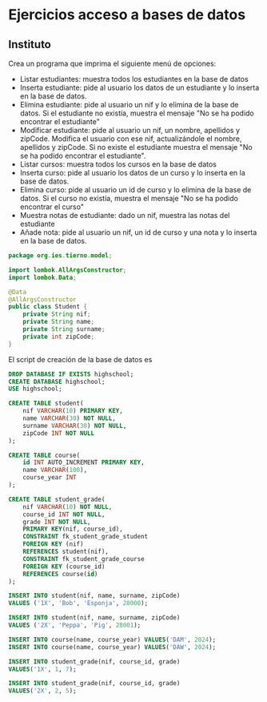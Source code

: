 # Ejercicios acceso a bases de datos

## Instituto

Crea un programa que imprima el siguiente menú de opciones:

* Listar estudiantes: muestra todos los estudiantes en la base de datos
* Inserta estudiante: pide al usuario los datos de un estudiante y lo inserta en la base de datos.
* Elimina estudiante: pide al usuario un nif y lo elimina de la base de datos. Si el estudiante no existía, muestra el mensaje "No se ha podido encontrar el estudiante"
* Modificar estudiante: pide al usuario un nif, un nombre, apellidos y zipCode. Modifica el usuario con ese nif, actualizándole el nombre, apellidos y zipCode. Si no existe el estudiante  muestra el mensaje "No se ha podido encontrar el estudiante".
* Listar cursos: muestra todos los cursos en la base de datos
* Inserta curso: pide al usuario los datos de un curso y lo inserta en la base de datos.
* Elimina curso: pide al usuario un id de curso y lo elimina de la base de datos. Si el curso no existía, muestra el mensaje "No se ha podido encontrar el curso"
* Muestra notas de estudiante: dado un nif, muestra las notas del estudiante
* Añade nota: pide al usuario un nif, un id de curso y una nota y lo inserta en la base de datos.

```java
package org.ies.tierno.model;

import lombok.AllArgsConstructor;
import lombok.Data;

@Data
@AllArgsConstructor
public class Student {
    private String nif;
    private String name;
    private String surname;
    private int zipCode;
}
```

El script de creación de la base de datos es

```sql
DROP DATABASE IF EXISTS highschool;
CREATE DATABASE highschool;
USE highschool;

CREATE TABLE student(
    nif VARCHAR(10) PRIMARY KEY,
    name VARCHAR(30) NOT NULL,
    surname VARCHAR(30) NOT NULL,
    zipCode INT NOT NULL
);

CREATE TABLE course(
    id INT AUTO_INCREMENT PRIMARY KEY,
    name VARCHAR(100),
    course_year INT
);

CREATE TABLE student_grade(
    nif VARCHAR(10) NOT NULL,
    course_id INT NOT NULL,
    grade INT NOT NULL,
    PRIMARY KEY(nif, course_id),
    CONSTRAINT fk_student_grade_student
    FOREIGN KEY (nif)
    REFERENCES student(nif),
    CONSTRAINT fk_student_grade_course
    FOREIGN KEY (course_id)
    REFERENCES course(id)
);

INSERT INTO student(nif, name, surname, zipCode)
VALUES ('1X', 'Bob', 'Esponja', 28000);

INSERT INTO student(nif, name, surname, zipCode)
VALUES ('2X', 'Peppa', 'Pig', 28001);

INSERT INTO course(name, course_year) VALUES('DAM', 2024);
INSERT INTO course(name, course_year) VALUES('DAW', 2024);

INSERT INTO student_grade(nif, course_id, grade)
VALUES('1X', 1, 7);

INSERT INTO student_grade(nif, course_id, grade)
VALUES('2X', 2, 5);
```
